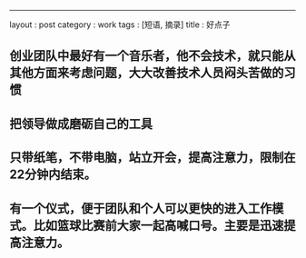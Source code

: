 ---
layout : post
category : work
tags : [短语, 摘录]
title : 好点子 

## 创业团队中最好有一个音乐者，他不会技术，就只能从其他方面来考虑问题，大大改善技术人员闷头苦做的习惯

## 把领导做成磨砺自己的工具

## 只带纸笔，不带电脑，站立开会，提高注意力，限制在22分钟内结束。

## 有一个仪式，便于团队和个人可以更快的进入工作模式。比如篮球比赛前大家一起高喊口号。主要是迅速提高注意力。
